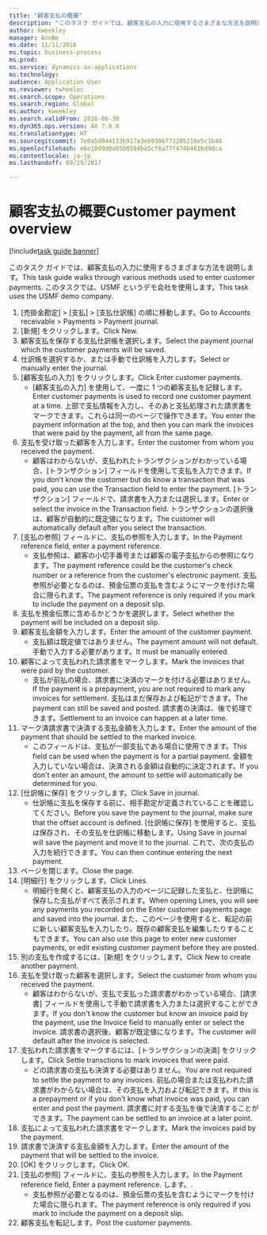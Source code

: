 ```yaml
--- 
title: "顧客支払の概要"
description: "このタスク ガイドでは、顧客支払の入力に使用するさまざまな方法を説明します。"
author: kweekley
manager: AnnBe
ms.date: 11/11/2016
ms.topic: business-process
ms.prod: 
ms.service: dynamics-ax-applications
ms.technology: 
audience: Application User
ms.reviewer: twheeloc
ms.search.scope: Operations
ms.search.region: Global
ms.author: kweekley
ms.search.validFrom: 2016-06-30
ms.dyn365.ops.version: AX 7.0.0
ms.translationtype: HT
ms.sourcegitcommit: 7e0a5d044133b917a3eb9386773205218e5c1b40
ms.openlocfilehash: e6e10d0d0a05b0594ba5cf6a77f474b461bd9dca
ms.contentlocale: ja-jp
ms.lasthandoff: 09/29/2017

---
```

# <a name="customer-payment-overview"></a><span data-ttu-id="45453-103">顧客支払の概要</span><span class="sxs-lookup"><span data-stu-id="45453-103">Customer payment overview</span></span>

[!include[task guide banner](../../includes/task-guide-banner.md)]

<span data-ttu-id="45453-104">このタスク ガイドでは、顧客支払の入力に使用するさまざまな方法を説明します。</span><span class="sxs-lookup"><span data-stu-id="45453-104">This task guide walks through various methods used to enter customer payments.</span></span> <span data-ttu-id="45453-105">このタスクでは、USMF というデモ会社を使用します。</span><span class="sxs-lookup"><span data-stu-id="45453-105">This task uses the USMF demo company.</span></span>

1. <span data-ttu-id="45453-106">[売掛金勘定] > [支払] > [支払仕訳帳] の順に移動します。</span><span class="sxs-lookup"><span data-stu-id="45453-106">Go to Accounts receivable > Payments > Payment journal.</span></span>
2. <span data-ttu-id="45453-107">[新規] をクリックします。</span><span class="sxs-lookup"><span data-stu-id="45453-107">Click New.</span></span>
3. <span data-ttu-id="45453-108">顧客支払を保存する支払仕訳帳を選択します。</span><span class="sxs-lookup"><span data-stu-id="45453-108">Select the payment journal which the customer payments will be saved.</span></span>
4. <span data-ttu-id="45453-109">仕訳帳を選択するか、または手動で仕訳帳を入力します。</span><span class="sxs-lookup"><span data-stu-id="45453-109">Select or manually enter the journal.</span></span>
5. <span data-ttu-id="45453-110">[顧客支払の入力] をクリックします。</span><span class="sxs-lookup"><span data-stu-id="45453-110">Click Enter customer payments.</span></span>
    * <span data-ttu-id="45453-111">[顧客支払の入力] を使用して、一度に 1 つの顧客支払を記録します。</span><span class="sxs-lookup"><span data-stu-id="45453-111">Enter customer payments is used to record one customer payment at a time.</span></span> <span data-ttu-id="45453-112">上部で支払情報を入力し、そのあと支払処理された請求書をマークできます。これらは同一のページで操作できます。</span><span class="sxs-lookup"><span data-stu-id="45453-112">You enter the payment information at the top, and then you can mark the invoices that were paid by the payment, all from the same page.</span></span>  
6. <span data-ttu-id="45453-113">支払を受け取った顧客を入力します。</span><span class="sxs-lookup"><span data-stu-id="45453-113">Enter the customer from whom you received the payment.</span></span>
    * <span data-ttu-id="45453-114">顧客はわからないが、支払われたトランザクションがわかっている場合、[トランザクション] フィールドを使用して支払を入力できます。</span><span class="sxs-lookup"><span data-stu-id="45453-114">If you don't know the customer but do know a transaction that was paid, you can use the Transaction field to enter the payment.</span></span> <span data-ttu-id="45453-115">[トランザクション] フィールドで、請求書を入力または選択します。</span><span class="sxs-lookup"><span data-stu-id="45453-115">Enter or select the invoice in the Transaction field.</span></span> <span data-ttu-id="45453-116">トランザクションの選択後は、顧客が自動的に既定値になります。</span><span class="sxs-lookup"><span data-stu-id="45453-116">The customer will automatically default after you select the transaction.</span></span>  
7. <span data-ttu-id="45453-117">[支払の参照] フィールドに、支払の参照を入力します。</span><span class="sxs-lookup"><span data-stu-id="45453-117">In the Payment reference field, enter a payment reference.</span></span>
    * <span data-ttu-id="45453-118">支払参照は、顧客の小切手番号または顧客の電子支払からの参照になります。</span><span class="sxs-lookup"><span data-stu-id="45453-118">The payment reference could be the customer's check number or a reference from the customer's electronic payment.</span></span> <span data-ttu-id="45453-119">支払参照が必要となるのは、預金伝票の支払を含むようにマークを付けた場合に限られます。</span><span class="sxs-lookup"><span data-stu-id="45453-119">The payment reference is only required if you mark to include the payment on a deposit slip.</span></span>  
8. <span data-ttu-id="45453-120">支払を預金伝票に含めるかどうかを選択します。</span><span class="sxs-lookup"><span data-stu-id="45453-120">Select whether the payment will be included on a deposit slip.</span></span> 
9. <span data-ttu-id="45453-121">顧客支払金額を入力します。</span><span class="sxs-lookup"><span data-stu-id="45453-121">Enter the amount of the customer payment.</span></span>
    * <span data-ttu-id="45453-122">支払額は既定値ではありません。</span><span class="sxs-lookup"><span data-stu-id="45453-122">The payment amount will not default.</span></span> <span data-ttu-id="45453-123">手動で入力する必要があります。</span><span class="sxs-lookup"><span data-stu-id="45453-123">It must be manually entered.</span></span>  
10. <span data-ttu-id="45453-124">顧客によって支払われた請求書をマークします。</span><span class="sxs-lookup"><span data-stu-id="45453-124">Mark the invoices that were paid by the customer.</span></span>
    * <span data-ttu-id="45453-125">支払が前払の場合、請求書に決済のマークを付ける必要はありません。</span><span class="sxs-lookup"><span data-stu-id="45453-125">If the payment is a prepayment, you are not required to mark any invoices for settlement.</span></span> <span data-ttu-id="45453-126">支払はまだ保存および転記ができます。</span><span class="sxs-lookup"><span data-stu-id="45453-126">The payment can still be saved and posted.</span></span> <span data-ttu-id="45453-127">請求書の決済は、後で処理できます。</span><span class="sxs-lookup"><span data-stu-id="45453-127">Settlement to an invoice can happen at a later time.</span></span>  
11. <span data-ttu-id="45453-128">マーク済請求書で決済する支払金額を入力します。</span><span class="sxs-lookup"><span data-stu-id="45453-128">Enter the amount of the payment that should be settled to the marked invoice.</span></span> 
    * <span data-ttu-id="45453-129">このフィールドは、支払が一部支払である場合に使用できます。</span><span class="sxs-lookup"><span data-stu-id="45453-129">This field can be used when the payment is for a partial payment.</span></span> <span data-ttu-id="45453-130">金額を入力していない場合は、決済される金額は自動的に決定されます。</span><span class="sxs-lookup"><span data-stu-id="45453-130">If you don't enter an amount, the amount to settle will automatically be determined for you.</span></span>  
12. <span data-ttu-id="45453-131">[仕訳帳に保存] をクリックします。</span><span class="sxs-lookup"><span data-stu-id="45453-131">Click Save in journal.</span></span>
    * <span data-ttu-id="45453-132">仕訳帳に支払を保存する前に、相手勘定が定義されていることを確認してください。</span><span class="sxs-lookup"><span data-stu-id="45453-132">Before you save the payment to the journal, make sure that the offset account is defined.</span></span> <span data-ttu-id="45453-133">[仕訳帳に保存] を使用すると、支払は保存され、その支払を仕訳帳に移動します。</span><span class="sxs-lookup"><span data-stu-id="45453-133">Using Save in journal will save the payment and move it to the journal.</span></span> <span data-ttu-id="45453-134">これで、次の支払の入力を続行できます。</span><span class="sxs-lookup"><span data-stu-id="45453-134">You can then continue entering the next payment.</span></span>  
13. <span data-ttu-id="45453-135">ページを閉じます。</span><span class="sxs-lookup"><span data-stu-id="45453-135">Close the page.</span></span>
14. <span data-ttu-id="45453-136">[明細行] をクリックします。</span><span class="sxs-lookup"><span data-stu-id="45453-136">Click Lines.</span></span>
    * <span data-ttu-id="45453-137">明細行を開くと、顧客支払の入力のページに記録した支払と、仕訳帳に保存した支払がすべて表示されます。</span><span class="sxs-lookup"><span data-stu-id="45453-137">When opening Lines, you will see any payments you recorded on the Enter customer payments page and saved into the journal.</span></span> <span data-ttu-id="45453-138">また、このページを使用すると、転記の前に新しい顧客支払を入力したり、既存の顧客支払を編集したりすることもできます。</span><span class="sxs-lookup"><span data-stu-id="45453-138">You can also use this page to enter new customer payments, or edit existing customer payment before they are posted.</span></span>  
15. <span data-ttu-id="45453-139">別の支払を作成するには、[新規] をクリックします。</span><span class="sxs-lookup"><span data-stu-id="45453-139">Click New to create another payment.</span></span> 
16. <span data-ttu-id="45453-140">支払を受け取った顧客を選択します。</span><span class="sxs-lookup"><span data-stu-id="45453-140">Select the customer from whom you received the payment.</span></span>
    * <span data-ttu-id="45453-141">顧客はわからないが、支払で支払った請求書がわかっている場合、[請求書] フィールドを使用して手動で請求書を入力または選択することができます。</span><span class="sxs-lookup"><span data-stu-id="45453-141">If you don't know the customer but know an invoice paid by the payment, use the Invoice field to manually enter or select the invoice.</span></span> <span data-ttu-id="45453-142">請求書の選択後、顧客が既定値になります。</span><span class="sxs-lookup"><span data-stu-id="45453-142">The customer will default after the invoice is selected.</span></span>  
17. <span data-ttu-id="45453-143">支払われた請求書をマークするには、[トランザクションの決済] をクリックします。</span><span class="sxs-lookup"><span data-stu-id="45453-143">Click Settle transctions to mark invoices that were paid.</span></span>
    * <span data-ttu-id="45453-144">どの請求書の支払も決済する必要はありません。</span><span class="sxs-lookup"><span data-stu-id="45453-144">You are not required to settle the payment to any invoices.</span></span> <span data-ttu-id="45453-145">前払の場合または支払われた請求書がわからない場合は、その支払を入力および転記できます。</span><span class="sxs-lookup"><span data-stu-id="45453-145">If this is a prepayment or if you don't know what invoice was paid, you can enter and post the payment.</span></span> <span data-ttu-id="45453-146">請求書に対する支払を後で決済することができます。</span><span class="sxs-lookup"><span data-stu-id="45453-146">The payment can be settled to an invoice at a later point.</span></span>  
18. <span data-ttu-id="45453-147">支払によって支払われた請求書をマークします。</span><span class="sxs-lookup"><span data-stu-id="45453-147">Mark the invoices paid by the payment.</span></span> 
19. <span data-ttu-id="45453-148">請求書で決済する支払金額を入力します。</span><span class="sxs-lookup"><span data-stu-id="45453-148">Enter the amount of the payment that will be settled to the invoice.</span></span>
20. <span data-ttu-id="45453-149">[OK] をクリックします。</span><span class="sxs-lookup"><span data-stu-id="45453-149">Click OK.</span></span>
21. <span data-ttu-id="45453-150">[支払の参照] フィールドに、支払の参照を入力します。</span><span class="sxs-lookup"><span data-stu-id="45453-150">In the Payment reference field, Enter a payment reference.</span></span> <span data-ttu-id="45453-151">します。</span><span class="sxs-lookup"><span data-stu-id="45453-151">.</span></span>
    * <span data-ttu-id="45453-152">支払参照が必要となるのは、預金伝票の支払を含むようにマークを付けた場合に限られます。</span><span class="sxs-lookup"><span data-stu-id="45453-152">The payment reference is only required if you mark to include the payment on a deposit slip.</span></span>  
22. <span data-ttu-id="45453-153">顧客支払を転記します。</span><span class="sxs-lookup"><span data-stu-id="45453-153">Post the customer payments.</span></span> 


